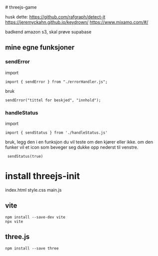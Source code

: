 ﻿﻿# threejs-game

husk dette:
https://github.com/rafgraph/detect-it
https://jeremyckahn.github.io/keydrown/
https://www.mixamo.com/#/

badkend amazon s3, skal prøve supabase


## mine egne funksjoner

### sendError

import

```
import { sendError } from "./errorHandler.js";
```

bruk

```
sendError("tittel for beskjed", "innhold");
```

### handleStatus

import

```
import { sendStatus } from './handleStatus.js'
```

bruk, legg den i en funksjon du vil teste om den kjører eller ikke. om den funker vil et icon som beveger seg dukke opp nederst til venstre.

```
 sendStatus(true)
```

# install threejs-init

index.html
style.css
main.js

## vite

```
npm install --save-dev vite
npx vite
```

## three.js

```
npm install --save three
```
